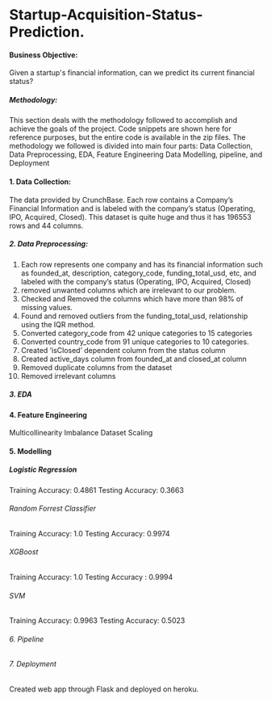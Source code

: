 # Startup-Acquisition-Status-Prediction.
#### Business Objective:
Given a startup's financial information, can we predict its current financial status?

##### Methodology:
This section deals with the methodology followed to accomplish and achieve the goals of the project. Code snippets are shown here for reference purposes, but the entire code is available in the zip files. The methodology we followed is divided into main four parts: Data Collection, Data Preprocessing, EDA, Feature Engineering Data Modelling, pipeline, and Deployment 

#### 1. Data Collection:
The data provided by CrunchBase. Each row contains a Company’s Financial Information and is labeled with the company’s status (Operating, IPO, Acquired, Closed). This dataset is quite huge and thus it has 196553 rows and 44 columns.

##### 2. Data Preprocessing:
1. Each row represents one company and has its financial information such as founded_at, description, category_code, funding_total_usd, etc, and labeled with the company’s status (Operating, IPO, Acquired, Closed)
2. removed unwanted columns which are irrelevant to our problem.
3. Checked and Removed the columns which have more than 98% of missing values.
4. Found and removed outliers from the funding_total_usd, relationship using the IQR method.
5. Converted category_code from 42 unique categories to 15 categories
6. Converted country_code from 91 unique categories to 10 categories.
7. Created ‘isClosed’ dependent column from the status column
8. Created active_days column from founded_at and closed_at column
9. Removed duplicate columns from the dataset 
10. Removed irrelevant columns

##### 3. EDA

#### 4. Feature Engineering

Multicollinearity
Imbalance Dataset
Scaling

#### 5. Modelling

##### Logistic Regression

Training Accuracy: 0.4861
Testing Accuracy: 0.3663

###### Random Forrest Classifier

Training Accuracy: 1.0
Testing Accuracy: 0.9974

###### XGBoost

Training Accuracy: 1.0
Testing Accuracy : 0.9994

###### SVM

Training Accuracy: 0.9963
Testing Accuracy: 0.5023

###### 6. Pipeline
	

###### 7. Deployment

Created web app through Flask and deployed on heroku.
